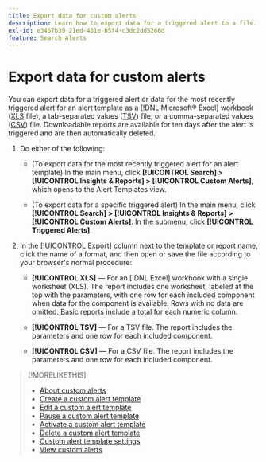 ```yaml
---
title: Export data for custom alerts
description: Learn how to export data for a triggered alert to a file.
exl-id: e3467b39-21ed-431e-b5f4-c3dc2dd5266d
feature: Search Alerts
---
```

# Export data for custom alerts

You can export data for a triggered alert or data for the most recently triggered alert for an alert template as a [!DNL Microsoft® Excel] workbook ([XLS](/help/search-social-commerce/glossary.md#w-x) file), a tab-separated values ([TSV](/help/search-social-commerce/glossary.md#s-t)) file, or a comma-separated values ([CSV](/help/search-social-commerce/glossary.md#c-d)) file. Downloadable reports are available for ten days after the alert is triggered and are then automatically deleted.

1. Do either of the following:
   
   * (To export data for the most recently triggered alert for an alert template) In the main menu, click **[!UICONTROL Search] > [!UICONTROL Insights & Reports] > [!UICONTROL Custom Alerts]**, which opens to the Alert Templates view.
   
   * (To export data for a specific triggered alert) In the main menu, click **[!UICONTROL Search] > [!UICONTROL Insights & Reports] > [!UICONTROL Custom Alerts]**. In the submenu, click **[!UICONTROL Triggered Alerts]**.

1. In the [!UICONTROL Export] column next to the template or report name, click the name of a format, and then open or save the file according to your browser's normal procedure:
   
   * **[!UICONTROL XLS]** — For an [!DNL Excel] workbook with a single worksheet (XLS). The report includes one worksheet, labeled at the top with the parameters, with one row for each included component when data for the component is available. Rows with no data are omitted. Basic reports include a total for each numeric column.
   
   * **[!UICONTROL TSV]** — For a TSV file. The report includes the parameters and one row for each included component.
   
   * **[!UICONTROL CSV]** — For a CSV file. The report includes the parameters and one row for each included component.

>[!MORELIKETHIS]
>
>* [About custom alerts](alert-about.md)
>* [Create a custom alert template](alert-template-create.md)
>* [Edit a custom alert template](alert-template-edit.md)
>* [Pause a custom alert template](alert-template-pause.md)
>* [Activate a custom alert template](alert-template-activate.md)
>* [Delete a custom alert template](alert-template-delete.md)
>* [Custom alert template settings](alert-template-settings.md)
>* [View custom alerts](alert-view.md)
